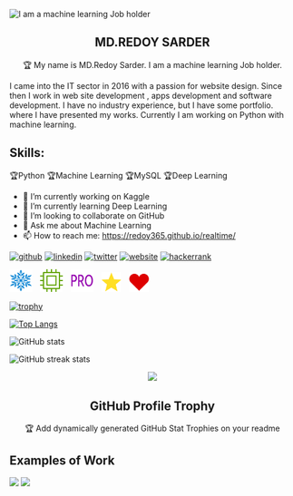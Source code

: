 ![I am a machine learning Job holder](https://media.licdn.com/dms/image/D5616AQG4IMaAXlwNdQ/profile-displaybackgroundimage-shrink_350_1400/0/1694415562400?e=1707350400&v=beta&t=EIlNFppxskQjabzFi5eLSrDGPaV03DwavmGRGJ2laIE)

  <h2 align="center">MD.REDOY SARDER</h2>
  <p align="center">🏆 My name is MD.Redoy Sarder. I am a machine learning Job holder.</p>

I came into the IT sector in 2016 with a passion for website design.
Since then I work in web site development , apps development
and software development. I have no industry experience,
but I have some portfolio. where I have presented
my works. Currently I am working on Python with machine learning.

## Skills:
 🏆Python
 🏆Machine Learning
 🏆MySQL
 🏆Deep Learning

- 🔭 I’m currently working on Kaggle 
- 🌱 I’m currently learning Deep Learning 
- 👯 I’m looking to collaborate on GitHub 
- 💬 Ask me about Machine Learning 
- 📫 How to reach me: https://redoy365.github.io/realtime/ 

[<img src='https://cdn.jsdelivr.net/npm/simple-icons@3.0.1/icons/github.svg' alt='github' height='40'>](https://github.com/Redoy365)  [<img src='https://cdn.jsdelivr.net/npm/simple-icons@3.0.1/icons/linkedin.svg' alt='linkedin' height='40'>](https://www.linkedin.com/in/https://www.linkedin.com/in/md-redoy-70928b206//)  [<img src='https://cdn.jsdelivr.net/npm/simple-icons@3.0.1/icons/twitter.svg' alt='twitter' height='40'>](https://twitter.com/https://twitter.com/FreelancerRedoy)  [<img src='https://cdn.jsdelivr.net/npm/simple-icons@3.0.1/icons/icloud.svg' alt='website' height='40'>](https://redoy365.github.io/realtime/)  [<img src='https://cdn.jsdelivr.net/npm/simple-icons@3.0.1/icons/hackerrank.svg' alt='hackerrank' height='40'>](https://www.hackerrank.com/profile/syber_redoy_php)  

<a href='https://archiveprogram.github.com/'><img src='https://raw.githubusercontent.com/acervenky/animated-github-badges/master/assets/acbadge.gif' width='40' height='40'></a> <a href='https://docs.github.com/en/developers'><img src='https://raw.githubusercontent.com/acervenky/animated-github-badges/master/assets/devbadge.gif' width='40' height='40'></a> <a href='https://github.com/pricing'><img src='https://raw.githubusercontent.com/acervenky/animated-github-badges/master/assets/pro.gif' width='40' height='40'></a> <a href='https://stars.github.com/'><img src='https://raw.githubusercontent.com/acervenky/animated-github-badges/master/assets/starbadge.gif' width='35' height='35'></a> <a href='https://docs.github.com/en/github/supporting-the-open-source-community-with-github-sponsors'><img src='https://raw.githubusercontent.com/acervenky/animated-github-badges/master/assets/sponsorbadge.gif' width='35' height='35'></a> 

[![trophy](https://github-profile-trophy.vercel.app/?username=Redoy365)](https://github.com/ryo-ma/github-profile-trophy)

[![Top Langs](https://github-readme-stats.vercel.app/api/top-langs/?username=Redoy365)](https://github.com/anuraghazra/github-readme-stats)

![GitHub stats](https://github-readme-stats.vercel.app/api?username=Redoy365&show_icons=true&count_private=true)    

![GitHub streak stats](https://streak-stats.demolab.com/?user=Redoy365)  

<p align="center">
  <img width="140" src="https://user-images.githubusercontent.com/6661165/91657958-61b4fd00-eb00-11ea-9def-dc7ef5367e34.png" />
  <h2 align="center">GitHub Profile Trophy</h2>
  <p align="center">🏆 Add dynamically generated GitHub Stat Trophies on your readme</p>
</p>

## Examples of Work

<img width="140" src="https://iq.opengenus.org/content/images/2019/07/obj_det.gif" />
<img width="140" src="https://media1.giphy.com/media/lkdIhnHHnFma6xvICt/giphy.gif?cid=ecf05e47rpq27rz6f1twetirbdixitw7mtjj30qnzi5cbke8&rid=giphy.gif&ct=g" />
